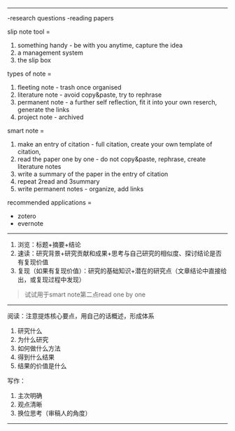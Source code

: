 ***
-research questions
-reading papers

slip note
tool =
1. something handy - be with you anytime, capture the idea
2. a management system
3. the slip box

types of note =
1. fleeting note - trash once organised
2. literature note - avoid copy&paste, try to rephrase
3. permanent note - a further self reflection, fit it into your own reserch, generate the links
4. project note - archived

smart note =
1. make an entry of citation - full citation, create your own template of citation, 
2. read the paper one by one - do not copy&paste, rephrase, create literature notes
3. write a summary of the paper in the entry of citation
4. repeat 2read and 3summary
5. write permanent notes - organize, add links

recommended applications = 
- zotero
- evernote

***
1. 浏览：标题+摘要+结论
2. 速读：研究背景+研究贡献和成果+思考与自己研究的相似度、探讨结论是否有复现价值
3. 复现（如果有复现价值）：研究的基础知识+潜在的研究点（文章结论中直接给出，或复现过程中发现）
> 试试用于smart note第二点read one by one

***
阅读：注意提炼核心要点，用自己的话概述，形成体系
1. 研究什么
2. 为什么研究
3. 如何做什么方法
4. 得到什么结果
5. 结果的价值是什么

写作：
1. 主次明确
2. 观点清晰
3. 换位思考（审稿人的角度）
***
